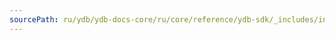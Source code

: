 ```yaml
---
sourcePath: ru/ydb/ydb-docs-core/ru/core/reference/ydb-sdk/_includes/index_intro_overlay.md
---
```

